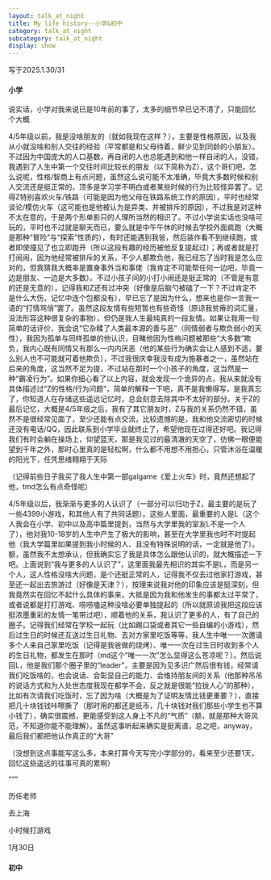 ```yaml
---
layout: talk_at_night
title: My life history--小学&初中
category: talk_at_night
subcategory: talk_at_night
display: show
---
```


<!-- more -->

写于2025.1.30/31

#### 小学

说实话，小学对我来说已是10年前的事了，太多的细节早已记不清了，只能回忆个大概

4/5年级以前，我是没啥朋友的（就如我现在这样？），主要是性格原因，以及我从小就没啥和别人交往的经验（平常都是和父母待着，鲜少见到同龄的小朋友）。不过因为中国庞大的人口基数，再自闭的人也总能遇到和他一样自闭的人，没错，我遇到了人生中第一个交往时间比较长的朋友（以下简称为Z），这个哥们吧，怎么说呢，性格/智商上有点问题，虽然这么说可能不太准确，毕竟大多数时候和别人交流还是挺正常的，顶多是学习学不明白或者某些时候的行为比较怪异罢了。记得Z特别喜欢火车/铁路（可能是因为他父母在铁路系统工作的原因），平时也经常谈论/模仿火车（这可能也是他被认为是异类、并被排斥的原因），不过我是对这种不太在意的，于是两个形单影只的人理所当然的相识了。不过小学说实话也没啥可玩的，平时也不过就是聊天而已，要么就是中午午休的时候去学校外面疯跑（大概是那种“冒险”与“探索”性质的），有时还能遇到我爸，然后装作看不到继续跑，或者即使撞见了也立即跑开（所以这段有趣的经历被他反复提起过）；再或者就是打打闹闹，因为他经常被排斥的关系，不少人都欺负他，我已经忘了当时我是怎么应对的，但我猜我大概率是置身事外当和事佬（我肯定不可能帮任何一边吧，毕竟一边是朋友、一边是大多数）。不过小孩子间的小打小闹还是挺正常的（不管是有意的还是无意的），记得我和Z还有过冲突（好像是后脑勺被磕了一下？不过肯定不是什么大伤，记忆中连个包都没有），早已忘了是因为什么，想来也是你一言我一语的“打情骂俏”罢了。虽然这段友情有些短暂也有些奇怪（原谅我贫瘠的词汇量，没法形容这种很复杂的事物），但仍是我人生最纯真的一段友情。如果让我用一句简单的话评价，我会说“它杂糅了人类最本源的善与恶”（同情弱者与欺负弱小的天性），我因为孤单与同样孤单的他认识，目睹他因为性格问题被那些“大多数”欺负，我内心既有同情又有那么一内内厌恶（他的某些行为确实会让人感到不适，要么别人也不可能就可着他欺负），不过我很庆幸我没有成为施暴者之一，虽然站在后来的角度，这当然不足为提，不过站在那时一个小孩子的角度，这当然是一种“霸凌行为”。如果你细心看了以上内容，就会发现一个诡异的点，我从来就没有具体描述过“Z的性格/行为问题”，简单的解释一下吧，真不是我懒得写，是我真忘了，你知道人在存储这些遥远记忆时，总会刻意去除其中不太好的部分。关于Z的最后记忆，大概是4/5年级之后，我有了其它朋友时，Z与我的关系仍然不错，虽然不是很经常见面了，至少还能有点交流，比较遗憾的是，我和他交流密切的时候还没有电话/QQ，因此联系到小学毕业就终止了，希望他现在过得还好吧。我记得我们有时会躺在操场上，仰望蓝天，那是我见过的最清澈的天空了，彷佛一眼便能望到千年之外，那时心里真的是轻松啊，什么都不用想不用担心，只管沐浴在温暖的阳光下，任凭思绪翱翔于天际

（记得前些日子我买了我人生中第一部galgame《爱上火车》时，竟然还想起了他，tmd怎么有点奇怪呢）

4/5年级以后，我渐渐与更多的人认识了（一部分可以归功于Z，最主要的是玩了一些4399小游戏，和其他人有了共同话题）。这些人里面，最重要的人是L（这个人我会在小学、初中以及高中篇里提到，当然与大学里我的室友L不是一个人了），他对我10-18岁的人生中产生了极大的影响，甚至在大学里我也时不时提起他（我大学篇里如果提到我小时候的人、且没有特殊说明的话，一定就是他了）。额，虽然我不太想承认，但我确实忘了我是具体怎么跟他认识的，就大概描述一下吧。上面说到“我与更多的人认识了”，这里面我最先相识的其实不是L，而是另一个人，这人性格没啥大问题，是个还挺正常的人，记得我不仅去过他家打游戏，甚至还一起出去旅游过（好像是天津？），按理来说我对他的印象应该是挺深刻，但我竟然实在回忆不起什么具体的事来，大抵是因为我和他发生的事都太过平常了，或者说都是打打游戏、唠唠嗑这种没啥必要单独提起的（所以就原谅我把这段应该挺浓墨重彩的友情一笔带过吧），顺着他的关系，我认识了更多的人，有了自己的圈子。记得我们经常在学校一起玩（比如踢口袋或者其它一些自编的小游戏），然后过生日的时候还互送过生日礼物、去对方家里吃饭等等，我人生中唯一一次邀请多个人来自己家里吃饭（记得是我爸做的烧烤）、唯一一次在过生日时收到多个人的生日礼物，都发生在那时（md这个“唯一一次”怎么显得这么苍凉呢？）。然后说回L，他是我们那个圈子里的“leader”，主要是因为见多识广然后很有钱，经常请我们吃饭啥的，也会说话、会彰显自己的能力、会维持朋友间的关系（他那种吊吊的说话方式和为人处世态度我现在都学不会，反之就是很能“拉拢人心”的那种），比如有次请我们吃饭时，忘了因为啥（大概是为了证明友情比钱更重要？），直接把几十块钱钱咔嚓撕了（那时用的都还是纸币，几十块钱对我们那些小学生也不算小钱了），确实很震撼，更能感受到这人身上不凡的“气质”（额，就是那种大哥风范，不知道你能不能理解）。虽然这事听起来确实是挺离谱，总之吧，anyway，最后我们都把他认作真正的“大哥”

（没想到这点事能写这么多，本来打算今天写完小学部分的，看来至少还要1天，回忆这些遥远的往事可真的累啊）

““”

历任老师

去上海

小时候打游戏

1月30日

#### 初中


